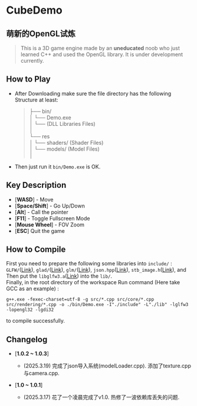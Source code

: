 # CubeDemo


## **萌新的OpenGL试炼**

> This is a 3D game engine made by an __uneducated__ noob who just learned C++ and used the OpenGL library. It is under development currently.

## How to Play

* After Downloading make sure the file directory has the following Structure at least:  
    > ├── bin/  
    > │    └── Demo.exe  
    > │    └── (DLL Libraries Files)  
    > │  
    > └── res  
    > │    └── shaders/ (Shader Files)  
    > │    └── models/ (Model Files)  
    > │  
* Then just run it `bin/Demo.exe` is OK.  

## Key Description

* [**WASD**] - Move
* [**Space/Shift**] - Go Up/Down
* [**Alt**] - Call the pointer
* [**F11**] - Toggle Fullscreen Mode
* [**Mouse Wheel**] - FOV Zoom
* [**ESC**] Quit the game

## How to Compile
First you need to prepare the following some libraries into `include/` : `GLFW/`(<a href="https://github.com/glfw/glfw" target="_blank">Link</a>), `glad/`(<a href="https://glad.dav1d.de/" target="_blank">Link</a>), `glm/`(<a href="https://github.com/g-truc/glm" target="_blank">Link</a>), `json.hpp`(<a href="https://github.com/nlohmann/json" target="_blank">Link</a>), `stb_image.h`(<a href="https://github.com/nothings/stb" target="_blank">Link</a>), and Then put the `libglfw3.a`(<a href="https://github.com/glfw/glfw" target="_blank">Link</a>) into the `lib/`.  
Finally, in the root directory of the workspace Run command (Here take GCC as an example) :
```
g++.exe -fexec-charset=utf-8 -g src/*.cpp src/core/*.cpp src/rendering/*.cpp -o ./bin/Demo.exe -I"./include" -L"./lib" -lglfw3 -lopengl32 -lgdi32
```
to compile successfully.


## Changelog
* [**1.0.2 ~ 1.0.3**]
     - (2025.3.19) 完成了json导入系统(modelLoader.cpp). 添加了texture.cpp与camera.cpp.
     
* [**1.0 ~ 1.0.1**] 
     - (2025.3.17) 花了一个凌晨完成了v1.0. 热修了一波依赖库丢失的问题.

